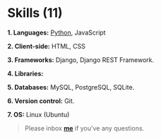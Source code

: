 # Skills (11)

**1. Languages:** [Python](https://github.com/sdshoriot/SD-Shoriot-Library/tree/master/01.%20Languages/Python), JavaScript

**2. Client-side:** HTML, CSS

**3. Frameworks:** Django, Django REST Framework.

**4. Libraries:**   

**5. Databases:** MySQL, PostgreSQL, SQLite.

**6. Version control:** Git.

**7. OS:** Linux (Ubuntu) 


> Please inbox **[me](https://www.facebook.com/shoriot)** if you've any questions. 
